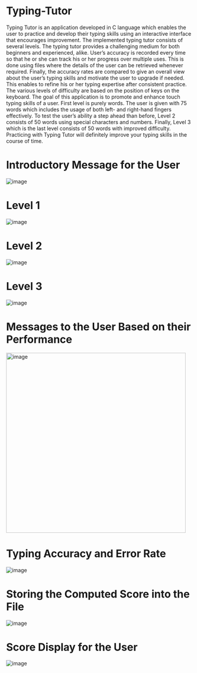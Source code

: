 # Typing-Tutor

Typing Tutor is an application developed in C language which enables the user to practice and develop their typing skills using an interactive interface that encourages improvement. The implemented typing tutor consists of several levels. The typing tutor provides a challenging medium for both beginners and experienced, alike. User’s accuracy is recorded every time so that he or she can track his or her progress over multiple uses. This is done using files where the details of the user can be retrieved whenever required. Finally, the accuracy rates are compared to give an overall view about the user’s typing skills and motivate the user to upgrade if needed. This enables to refine his or her typing expertise after consistent practice. The various levels of difficulty are based on the position of keys on the keyboard. The goal of this application is to promote and enhance touch typing skills of a user. First level is purely words. The user is given with 75 words which includes the usage of both left- and right-hand fingers effectively. To test the user’s ability a step ahead than before, Level 2 consists of 50 words using special characters and numbers. Finally, Level 3 which is the last level consists of 50 words with improved difficulty. Practicing with Typing Tutor will definitely improve your typing skills in the course of time. 

# Introductory Message for the User

![image](https://user-images.githubusercontent.com/70337635/215983032-4fc6a5a0-cb23-4b8e-8e1c-6d425a693038.png)

# Level 1

![image](https://user-images.githubusercontent.com/70337635/215983149-c63f5714-0ca1-42c6-bf34-3dfcef29ee7d.png)

# Level 2

![image](https://user-images.githubusercontent.com/70337635/215983286-38535c35-b2c4-4220-8b7a-d33a65101e6d.png)

# Level 3

![image](https://user-images.githubusercontent.com/70337635/215983698-b2c35744-cf91-4ddf-bfe3-88b9048a3835.png)

# Messages to the User Based on their Performance

<img width="485" alt="image" src="https://user-images.githubusercontent.com/70337635/215982426-e3ef6d93-cdae-410d-9707-44d21a7eaebf.png">

# Typing Accuracy and Error Rate

![image](https://user-images.githubusercontent.com/70337635/215982721-e9507e93-607e-444a-9b90-d30baf2205d9.png)

# Storing the Computed Score into the File

![image](https://user-images.githubusercontent.com/70337635/215982823-0623994e-35b4-4ee8-9bca-aeb54d14853d.png)

# Score Display for the User

![image](https://user-images.githubusercontent.com/70337635/215982903-4c84cdca-a815-47f3-8f08-f5d2a9be7458.png)


